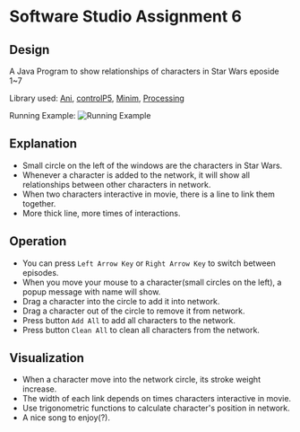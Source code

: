Software Studio Assignment 6
============================

Design
------
A Java Program to show relationships of characters in Star Wars eposide 1~7

Library used: [Ani][1], [controlP5][2], [Minim][3], [Processing][4]

Running Example:
![Running Example](http://i.imgur.com/pPOdEoA.png)

Explanation
-----------
+ Small circle on the left of the windows are the characters in Star Wars.
+ Whenever a character is added to the network, it will show all relationships between other characters in network.
+ When two characters interactive in movie, there is a line to link them together.
+ More thick line, more times of interactions.

Operation
---------
+ You can press `Left Arrow Key` or `Right Arrow Key` to switch between episodes.
+ When you move your mouse to a character(small circles on the left), a popup message with name will show.
+ Drag a character into the circle to add it into network.
+ Drag a character out of the circle to remove it from network.
+ Press button `Add All` to add all characters to the network.
+ Press button `Clean All` to clean all characters from the network.

Visualization
-------------
+ When a character move into the network circle, its stroke weight increase.
+ The width of each link depends on times characters interactive in movie.
+ Use trigonometric functions to calculate character's position in network.
+ A nice song to enjoy(?).

[1]:http://benedikt-gross.de/libraries/Ani
[2]:http://www.sojamo.de/libraries/controlP5
[3]:http://code.compartmental.net/minim/index.html
[4]:http://processing.org
